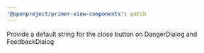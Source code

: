 ```yaml
---
'@openproject/primer-view-components': patch
---
```


Provide a default string for the close button on DangerDialog and FeedbackDialog
